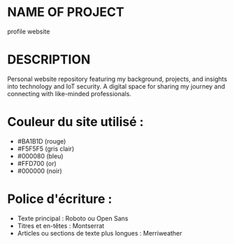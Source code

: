 # NAME OF PROJECT
profile website


# DESCRIPTION
Personal website repository featuring my background, projects, and insights into technology and IoT security. A digital space for sharing my journey and connecting with like-minded professionals.

# Couleur du site utilisé : 
 - #BA1B1D (rouge)
 - #F5F5F5 (gris clair)
 - #000080 (bleu)
 - #FFD700 (or)
 - #000000 (noir)


# Police d'écriture : 
 - Texte principal : Roboto ou Open Sans
 - Titres et en-têtes : Montserrat
 - Articles ou sections de texte plus longues : Merriweather
